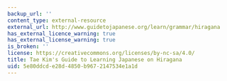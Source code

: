 ```yaml
---
backup_url: ''
content_type: external-resource
external_url: http://www.guidetojapanese.org/learn/grammar/hiragana
has_external_licence_warning: true
has_external_license_warning: true
is_broken: ''
license: https://creativecommons.org/licenses/by-nc-sa/4.0/
title: Tae Kim's Guide to Learning Japanese on Hiragana
uid: 5e80ddcd-e28d-4850-b967-2147534e1a1d
---
```

